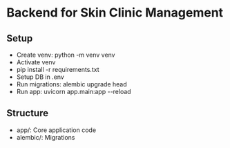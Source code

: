 # Backend for Skin Clinic Management

## Setup
- Create venv: python -m venv venv
- Activate venv
- pip install -r requirements.txt
- Setup DB in .env
- Run migrations: alembic upgrade head
- Run app: uvicorn app.main:app --reload

## Structure
- app/: Core application code
- alembic/: Migrations